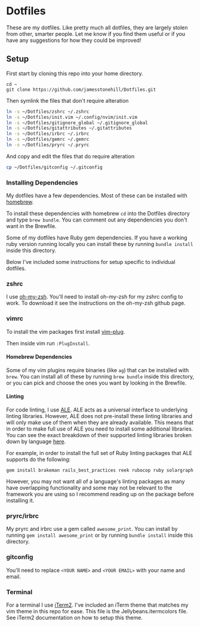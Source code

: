 # Dotfiles

These are my dotfiles. Like pretty much all dotfiles, they are largely stolen
from other, smarter people. Let me know if you find them useful or if you have
any suggestions for how they could be improved!

## Setup

First start by cloning this repo into your home directory.

```shell
cd ~
git clone https://github.com/jamesstonehill/Dotfiles.git
```

Then symlink the files that don't require alteration
```bash
ln -s ~/Dotfiles/zshrc ~/.zshrc
ln -s ~/Dotfiles/init.vim ~/.config/nvim/init.vim
ln -s ~/Dotfiles/gitignore_global ~/.gitignore_global
ln -s ~/Dotfiles/gitattributes ~/.gitattributes
ln -s ~/Dotfiles/irbrc ~/.irbrc
ln -s ~/Dotfiles/gemrc ~/.gemrc
ln -s ~/Dotfiles/pryrc ~/.pryrc
```

And copy and edit the files that do require alteration
```bash
cp ~/Dotfiles/gitconfig ~/.gitconfig
```

### Installing Dependencies

My dotfiles have a few dependencies. Most of these can be installed with
[homebrew](https://brew.sh/).

To install these dependencies with homebrew `cd` into the Dotfiles directory and
type `brew bundle`. You can comment out any dependencies you don't want in the
Brewfile.

Some of my dotfiles have Ruby gem dependencies. If you have a working ruby
version running locally you can install these by running `bundle install` inside
this directory.

Below I've included some instructions for setup specific to individual dotfiles.

### zshrc

I use [oh-my-zsh](https://github.com/robbyrussell/oh-my-zsh). You'll need to
install oh-my-zsh for my zshrc config to work. To download it see the
instructions on the oh-my-zsh github page.

### vimrc

To install the vim packages first install
[vim-plug](https://github.com/junegunn/vim-plug).

Then inside vim run `:PlugInstall`.

#### Homebrew Dependencies

Some of my vim plugins require binaries (like `ag`) that can be
installed with `brew`. You can install all of these by running `brew bundle`
inside this directory, or you can pick and choose the ones you want by looking
in the Brewfile.

#### Linting

For code linting, I use [ALE](https://github.com/w0rp/ale). ALE acts as a
universal interface to underlying linting libraries. However, ALE does not
pre-install these linting libraries and will only make use of them when they are
already available. This means that in order to make full use of ALE you need to
install some additional libraries. You can see the exact breakdown of their
supported linting libraries broken down by language
[here](https://github.com/w0rp/ale#supported-languages).

For example, in order to install the full set of Ruby linting packages that ALE
supports do the following:

```shell
gem install brakeman rails_best_practices reek rubocop ruby solargraph
```

However, you may not want all of a language's linting packages as many have
overlapping functionality and some may not be relevant to the framework you are
using so I recommend reading up on the package before installing it.

### pryrc/irbrc

My pryrc and irbrc use a gem called `awesome_print`. You can install by running
`gem install awesome_print` or by running `bundle install` inside this
directory.

### gitconfig

You'll need to replace `<YOUR NAME>` and `<YOUR EMAIL>` with your name and
email.

### Terminal

For a terminal I use [iTerm2](https://www.iterm2.com/). I've included an iTerm
theme that matches my vim theme in this repo for ease. This file is the
Jellybeans.itermcolors file. See iTerm2 documentation on how to setup this
theme.
